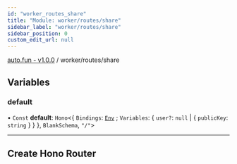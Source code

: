 ```yaml
---
id: "worker_routes_share"
title: "Module: worker/routes/share"
sidebar_label: "worker/routes/share"
sidebar_position: 0
custom_edit_url: null
---
```


[auto.fun - v1.0.0](../) / worker/routes/share

## Variables

### default

• `Const` **default**: `Hono`\<\{ `Bindings`: [`Env`](../interfaces/worker_env.Env.md) ; `Variables`: \{ `user?`: ``null`` \| \{ `publicKey`: `string`  }  }  }, `BlankSchema`, ``"/"``\>

------------------------------------------------------------------
Create Hono Router
------------------------------------------------------------------
